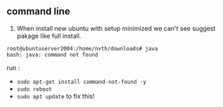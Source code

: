 ## command line

1.  When install new ubuntu with setup minimized we can't see suggest pakage like full install.
```
root@ubuntuserver2004:/home/nvth/downloads# java                                                                        
bash: java: command not found  
```
run : 
- `sudo apt-get install command-not-found -y`  
- `sudo reboot`  
- `sudo apt update` 
to fix this!
